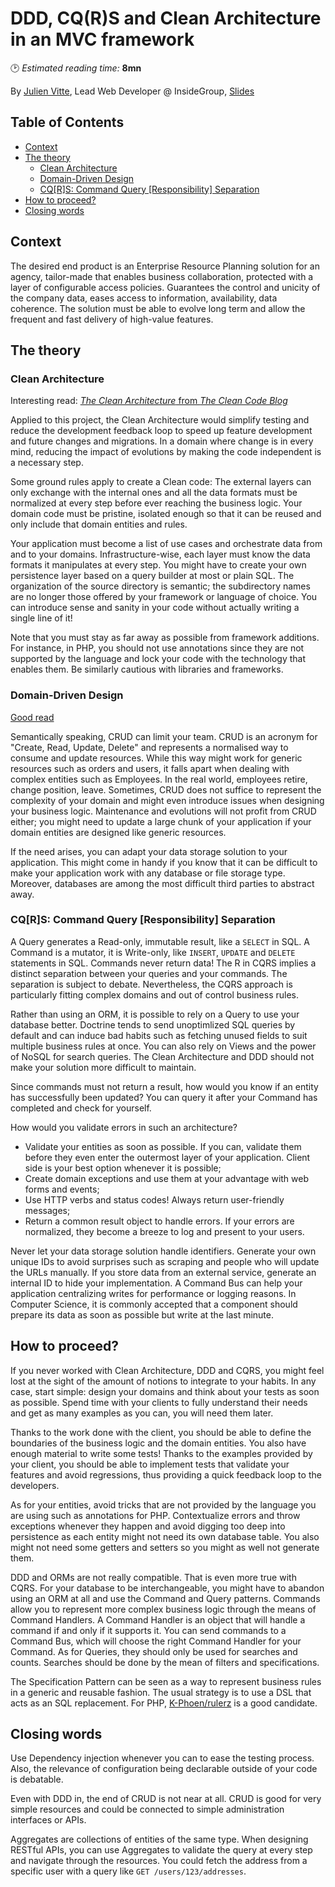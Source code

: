 # DDD, CQ(R)S and Clean Architecture in an MVC framework
🕑 *Estimated reading time:* **8mn**

By [Julien Vitte](https://twitter.com/pitchart), Lead Web Developer @ InsideGroup, [Slides](https://pitchart.github.io/ddd-cqrs-mvc/)

## Table of Contents

  * [Context](#context)
  * [The theory](#the-theory)
    + [Clean Architecture](#clean-architecture)
    + [Domain-Driven Design](#domain-driven-design)
    + [CQ\[R\]S: Command Query \[Responsibility\] Separation](#cqrs-command-query-responsibility-separation)
  * [How to proceed?](#how-to-proceed)
  * [Closing words](#closing-words)

## Context
The desired end product is an Enterprise Resource Planning solution for an agency, tailor-made that enables business collaboration, protected with a layer of configurable access policies. Guarantees the control and unicity of the company data, eases access to information, availability, data coherence. The solution must be able to evolve long term and allow the frequent and fast delivery of high-value features.

## The theory
### Clean Architecture
Interesting read: [*The Clean Architecture* from *The Clean Code Blog*](https://blog.cleancoder.com/uncle-bob/2012/08/13/the-clean-architecture.html)

Applied to this project, the Clean Architecture would simplify testing and reduce the development feedback loop to speed up feature development and future changes and migrations. In a domain where change is in every mind, reducing the impact of evolutions by making the code independent is a necessary step.

Some ground rules apply to create a Clean code: The external layers can only exchange with the internal ones and all the data formats must be normalized at every step before ever reaching the business logic. Your domain code must be pristine, isolated enough so that it can be reused and only include that domain entities and rules.

Your application must become a list of use cases and orchestrate data from and to your domains. Infrastructure-wise, each layer must know the data formats it manipulates at every step. You might have to create your own persistence layer based on a query builder at most or plain SQL. The organization of the source directory is semantic; the subdirectory names are no longer those offered by your framework or language of choice. You can introduce sense and sanity in your code without actually writing a single line of it!

Note that you must stay as far away as possible from framework additions. For instance, in PHP, you should not use annotations since they are not supported by the language and lock your code with the technology that enables them. Be similarly cautious with libraries and frameworks.

### Domain-Driven Design
[Good read](http://dddcommunity.org/learning-ddd/what_is_ddd/)

Semantically speaking, CRUD can limit your team. CRUD is an acronym for "Create, Read, Update, Delete" and represents a normalised way to consume and update resources. While this way might work for generic resources such as orders and users, it falls apart when dealing with complex entities such as Employees. In the real world, employees retire, change position, leave. Sometimes, CRUD does not suffice to represent the complexity of your domain and might even introduce issues when designing your business logic. Maintenance and evolutions will not profit from CRUD either; you might need to update a large chunk of your application if your domain entities are designed like generic resources.

If the need arises, you can adapt your data storage solution to your application. This might come in handy if you know that it can be difficult to make your application work with any database or file storage type. Moreover, databases are among the most difficult third parties to abstract away.

### CQ\[R\]S: Command Query \[Responsibility\] Separation
A Query generates a Read-only, immutable result, like a `SELECT` in SQL. A Command is a mutator, it is Write-only, like `INSERT`, `UPDATE` and `DELETE` statements in SQL. Commands never return data! The R in CQRS implies a distinct separation between your queries and your commands. The separation is subject to debate. Nevertheless, the CQRS approach is particularly fitting complex domains and out of control business rules.

Rather than using an ORM, it is possible to rely on a Query to use your database better. Doctrine tends to send unoptimlized SQL queries by default and can induce bad habits such as fetching unused fields to suit multiple business rules at once. You can also rely on Views and the power of NoSQL for search queries. The Clean Architecture and DDD should not make your solution more difficult to maintain.

Since commands must not return a result, how would you know if an entity has successfully been updated? You can query it after your Command has completed and check for yourself.

How would you validate errors in such an architecture?
- Validate your entities as soon as possible. If you can, validate them before they even enter the outermost layer of your application. Client side is your best option whenever it is possible;
- Create domain exceptions and use them at your advantage with web forms and events;
- Use HTTP verbs and status codes! Always return user-friendly messages;
- Return a common result object to handle errors. If your errors are normalized, they become a breeze to log and present to your users.

Never let your data storage solution handle identifiers. Generate your own unique IDs to avoid surprises such as scraping and people who will update the URLs manually. If you store data from an external service, generate an internal ID to hide your implementation. A Command Bus can help your application centralizing writes for performance or logging reasons. In Computer Science, it is commonly accepted that a component should prepare its data as soon as possible but write at the last minute.

## How to proceed?

If you never worked with Clean Architecture, DDD and CQRS, you might feel lost at the sight of the amount of notions to integrate to your habits. In any case, start simple: design your domains and think about your tests as soon as possible. Spend time with your clients to fully understand their needs and get as many examples as you can, you will need them later.

Thanks to the work done with the client, you should be able to define the boundaries of the business logic and the domain entities. You also have enough material to write some tests! Thanks to the examples provided by your client, you should be able to implement tests that validate your features and avoid regressions, thus providing a quick feedback loop to the developers.

As for your entities, avoid tricks that are not provided by the language you are using such as annotations for PHP. Contextualize errors and throw exceptions whenever they happen and avoid digging too deep into persistence as each entity might not need its own database table. You also might not need some getters and setters so you might as well not generate them.

DDD and ORMs are not really compatible. That is even more true with CQRS. For your database to be interchangeable, you might have to abandon using an ORM at all and use the Command and Query patterns. Commands allow you to represent more complex business logic through the means of Command Handlers. A Command Handler is an object that will handle a command if and only if it supports it. You can send commands to a Command Bus, which will choose the right Command Handler for your Command. As for Queries, they should only be used for searches and counts. Searches should be done by the mean of filters and specifications.

The Specification Pattern can be seen as a way to represent business rules in a generic and reusable fashion. The usual strategy is to use a DSL that acts as an SQL replacement. For PHP, [K-Phoen/rulerz](https://github.com/K-Phoen/rulerz) is a good candidate.

## Closing words

Use Dependency injection whenever you can to ease the testing process. Also, the relevance of configuration being declarable outside of your code is debatable.

Even with DDD in, the end of CRUD is not near at all. CRUD is good for very simple resources and could be connected to simple administration interfaces or APIs. 

Aggregates are collections of entities of the same type. When designing RESTful APIs, you can use Aggregates to validate the query at every step and navigate through the resources. You could fetch the address from a specific user with a query like `GET /users/123/addresses`.
